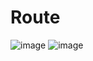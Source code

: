 # Route
![image](https://github.com/user-attachments/assets/ad391366-5db9-43c7-824b-051f0e8ffbe2)
![image](https://github.com/user-attachments/assets/abb2c13e-4d39-4162-b46a-b57a5228bf7b)

